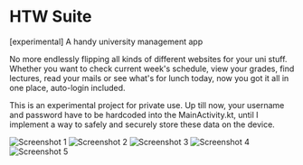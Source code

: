 # HTW Suite
[experimental] A handy university management app

No more endlessly flipping all kinds of different websites for your uni stuff. Whether you want to check current week's schedule, view your grades, find lectures, read your mails or see what's for lunch today, now you got it all in one place, auto-login included.

This is an experimental project for private use. Up till now, your username and password have to be hardcoded into the MainActivity.kt, until I implement a way to safely and securely store these data on the device.

![Screenshot 1](https://i.ibb.co/1bTrBYs/a.jpg)
![Screenshot 2](https://i.ibb.co/F064F90/b.jpg)
![Screenshot 3](https://i.ibb.co/k98fkBR/c.png)
![Screenshot 4](https://i.ibb.co/HKqcfx3/d.jpg)
![Screenshot 5](https://i.ibb.co/9YgJmPj/e.png)
